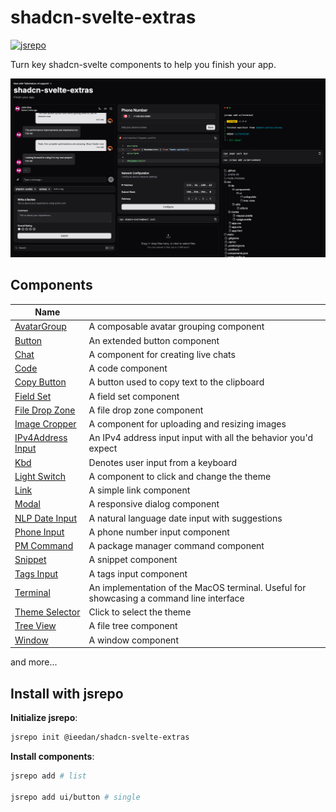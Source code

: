 # shadcn-svelte-extras

[![jsrepo](https://jsrepo.dev/badges/build/passing.svg)](https://jsrepo.dev/registry?url=github/ieedan/shadcn-svelte-extras)

Turn key shadcn-svelte components to help you finish your app.

![image](https://github.com/ieedan/shadcn-svelte-extras/blob/main/static/og.png?raw=true)

## Components

| Name                                                                               |                                                                                         |
| ---------------------------------------------------------------------------------- | --------------------------------------------------------------------------------------- |
| [AvatarGroup](https://shadcn-svelte-extras.com/components/avatar-group)            | A composable avatar grouping component                                                  |
| [Button](https://shadcn-svelte-extras.com/components/button)                       | An extended button component                                                            |
| [Chat](https://shadcn-svelte-extras.com/components/chat)                           | A component for creating live chats                                                     |
| [Code](https://shadcn-svelte-extras.com/components/code)                           | A code component                                                                        |
| [Copy Button](https://shadcn-svelte-extras.com/components/copy-button)             | A button used to copy text to the clipboard                                             |
| [Field Set](https://shadcn-svelte-extras.com/components/field-set)                 | A field set component                                                                   |
| [File Drop Zone](https://shadcn-svelte-extras.com/components/file-drop-zone)       | A file drop zone component                                                              |
| [Image Cropper](https://shadcn-svelte-extras.com/components/image-cropper)         | A component for uploading and resizing images                                           |
| [IPv4Address Input](https://shadcn-svelte-extras.com/components/ipv4address-input) | An IPv4 address input input with all the behavior you'd expect                          |
| [Kbd](https://shadcn-svelte-extras.com/components/kbd)                             | Denotes user input from a keyboard                                                      |
| [Light Switch](https://shadcn-svelte-extras.com/components/light-switch)           | A component to click and change the theme                                               |
| [Link](https://shadcn-svelte-extras.com/components/link)                           | A simple link component                                                                 |
| [Modal](https://shadcn-svelte-extras.com/components/modal)                         | A responsive dialog component                                                           |
| [NLP Date Input](https://shadcn-svelte-extras.com/components/nlp-date-input)       | A natural language date input with suggestions                                          |
| [Phone Input](https://shadcn-svelte-extras.com/components/phone-input)             | A phone number input component                                                          |
| [PM Command](https://shadcn-svelte-extras.com/components/pm-command)               | A package manager command component                                                     |
| [Snippet](https://shadcn-svelte-extras.com/components/snippet)                     | A snippet component                                                                     |
| [Tags Input](https://shadcn-svelte-extras.com/components/tags-input)               | A tags input component                                                                  |
| [Terminal](https://shadcn-svelte-extras.com/components/terminal)                   | An implementation of the MacOS terminal. Useful for showcasing a command line interface |
| [Theme Selector](https://shadcn-svelte-extras.com/components/theme-selector)       | Click to select the theme                                                               |
| [Tree View](https://shadcn-svelte-extras.com/components/tree-view)                 | A file tree component                                                                   |
| [Window](https://shadcn-svelte-extras.com/components/window)                       | A window component                                                                      |

and more...

## Install with jsrepo

**Initialize jsrepo**:

```bash
jsrepo init @ieedan/shadcn-svelte-extras
```

**Install components**:

```bash
jsrepo add # list

jsrepo add ui/button # single
```
